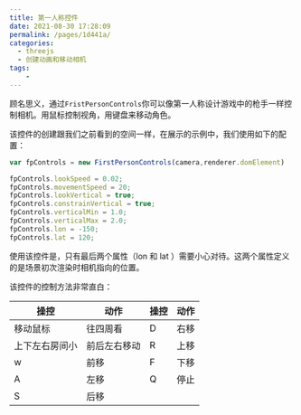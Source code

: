 ```yaml
---
title: 第一人称控件
date: 2021-08-30 17:28:09
permalink: /pages/1d441a/
categories:
  - threejs
  - 创建动画和移动相机
tags:
    -
---
```

顾名思义，通过`FristPersonControls`你可以像第一人称设计游戏中的枪手一样控制相机。用鼠标控制视角，用键盘来移动角色。

<style lang="stylus" scoped>
    #three1{
        width:800px;
        height:600px;
        position:relative;
    }
</style>
<template>
    <div id="three1"></div>
</template>

<script>
import * as THREE from 'three/build/three.module.js';
import {FirstPersonControls} from 'three/examples/jsm/controls/FirstPersonControls'
import * as dat from '../../@js/dat.gui.js'
import { OBJLoader } from 'three/examples/jsm/loaders/OBJLoader.js'
import chroma from 'chroma-js'
import {
  initStats, 
  initRenderer,
  initCamera,
  initDefaultLighting,
  setRandomColors
} from '../../@js/util.js'

export default {
  data() {
      return {
         
      }
  },
  mounted(){
      this.init()
  },
  beforeDestroy(){
    
  },
  methods:{
      init(){
        var domEl = document.getElementById("three1")

        var stats = initStats(0,domEl)
        var renderer = initRenderer(domEl)
        var camera = initCamera(domEl)
        var scene = new THREE.Scene()
        var clock = new THREE.Clock()

        initDefaultLighting(scene)

        var fpControls = new FirstPersonControls(camera,renderer.domElement)

        fpControls.lookSpeed = 0.02;
        fpControls.movementSpeed = 20;
        fpControls.lookVertical = true;
        fpControls.constrainVertical = true;
        fpControls.verticalMin = 1.0;
        fpControls.verticalMax = 2.0;
        fpControls.lon = -150;
        fpControls.lat = 120;

        var loader = new OBJLoader()
        loader.load("/daodao-knowledge/models/city.obj",function(object) {
          var scale = chroma.scale(['red', 'green', 'blue']);
          setRandomColors(object, scale);
          var mesh = object ;
          scene.add(mesh);
        })

        render()

        function render() {
          stats.update()
          fpControls.update(clock.getDelta())
          requestAnimationFrame(render)
          renderer.render(scene,camera)
        }
      }
  }
}
</script>

该控件的创建跟我们之前看到的空间一样，在展示的示例中，我们使用如下的配置：
```js
var fpControls = new FirstPersonControls(camera,renderer.domElement)

fpControls.lookSpeed = 0.02;
fpControls.movementSpeed = 20;
fpControls.lookVertical = true;
fpControls.constrainVertical = true;
fpControls.verticalMin = 1.0;
fpControls.verticalMax = 2.0;
fpControls.lon = -150;
fpControls.lat = 120;
```

使用该控件是，只有最后两个属性（lon 和 lat ）需要小心对待。这两个属性定义的是场景初次渲染时相机指向的位置。

该控件的控制方法非常直白：

| 操控| 动作| 操控 | 动作|
|-----|----|------|-----|
|移动鼠标|往四周看|D|右移|
|上下左右房间小|前后左右移动|R|上移|
|w|前移|F|下移|
|A|左移|Q|停止|
|S|后移|||